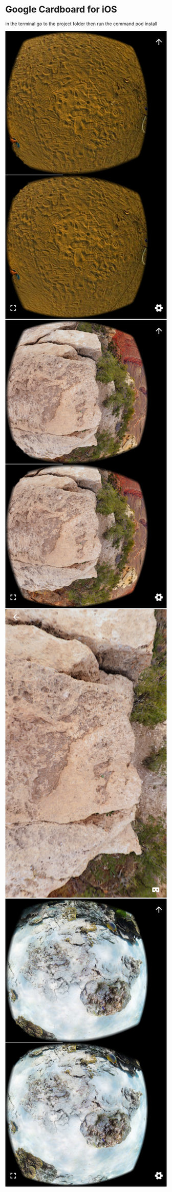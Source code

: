 # Google Cardboard for iOS

in the terminal go to the project folder then run the command
pod install

<img src="https://raw.githubusercontent.com/aserdah/Google-Cardboard-iOS/master/photos/photo1.png">

<img src="https://raw.githubusercontent.com/aserdah/Google-Cardboard-iOS/master/photos/photo2.png">
<img src="https://raw.githubusercontent.com/aserdah/Google-Cardboard-iOS/master/photos/photo3.png">
<img src="https://raw.githubusercontent.com/aserdah/Google-Cardboard-iOS/master/photos/photo4.png">
